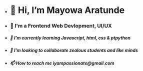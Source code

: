 - <h1 align to center> 👋 Hi, I’m Mayowa Aratunde </h1> 
- <h3>👀 I'm a Frontend Web Devlopment, UI/UX</h3>
- <h5>🌱 I’m currently learning Javascript, html, css & ptpython</h5>
- <h5>💞️ I’m looking to collaborate zealous students and like minds</h5>
- <h5>📫 How to reach me iyampassionate@gmail.com</h5>

<!---
icodehumbly/icodehumbly is a ✨ special ✨ repository because its `README.md` (this file) appears on your GitHub profile.
You can click the Preview link to take a look at your changes.
--->
